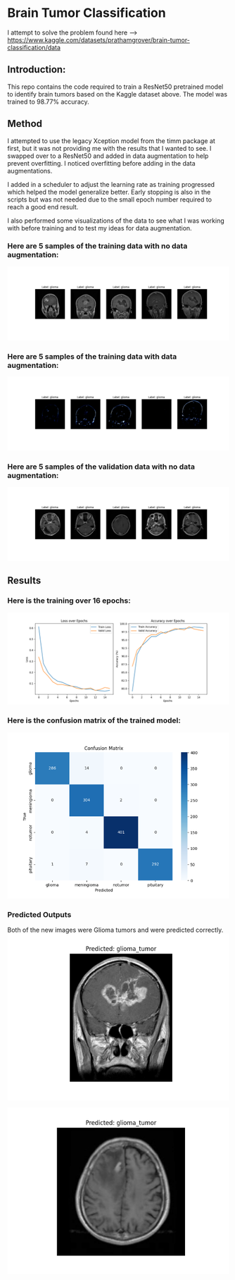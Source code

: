 # Brain Tumor Classification
I attempt to solve the problem found here --> https://www.kaggle.com/datasets/prathamgrover/brain-tumor-classification/data

## Introduction:
This repo contains the code required to train a ResNet50 pretrained model to identify brain tumors based on the Kaggle dataset above.
The model was trained to 98.77% accuracy.

## Method
I attempted to use the legacy Xception model from the timm package at first, but it was not providing me with the results that I wanted to see. I swapped
over to a ResNet50 and added in data augmentation to help prevent overfitting. I noticed overfitting before adding in the data
augmentations. 

I added in a scheduler to adjust the learning rate as training progressed which helped the model generalize better. Early stopping is also in the scripts
but was not needed due to the small epoch number required to reach a good end result.

I also performed some visualizations of the data to see what I was working with before training and to test my ideas for data augmentation.

### Here are 5 samples of the training data with no data augmentation:
![alt text](/images/train_data_no_transforms.png "Traning Data No Transforms")

### Here are 5 samples of the training data with data augmentation:
![alt text](/images/train_data_with_transforms.png "Traning Data With Transforms")

### Here are 5 samples of the validation data with no data augmentation:
![alt text](/images/validation_data_no_transforms.png "Validation Data No Transforms")

## Results
### Here is the training over 16 epochs:
![alt text](/images/Figure_1.png "Training Results")

### Here is the confusion matrix of the trained model:
![alt text](/images/confusion_matrix.png "Confusion Matrix")

### Predicted Outputs
Both of the new images were Glioma tumors and were predicted correctly.
![alt text](/images/predicted_one.png "Predicted Image One")

![alt text](/images/predicted_two.png "Predicted Image Two")



